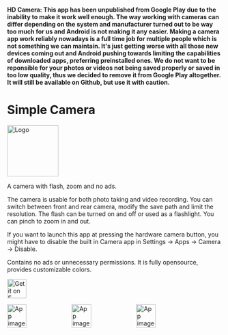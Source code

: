 <h4>HD Camera: This app has been unpublished from Google Play due to the inability to make it work well enough. The way working with cameras can differ depending on the system and manufacturer turned out to be way too much for us and Android is not making it any easier. Making a camera app work reliably nowadays is a full time job for multiple people which is not something we can maintain. It's just getting worse with all those new devices coming out and Android pushing towards limiting the capabilities of downloaded apps, preferring preinstalled ones. We do not want to be reponsible for your photos or videos not being saved properly or saved in too low quality, thus we decided to remove it from Google Play altogether. It will still be available on Github, but use it with caution.</h4>

# Simple Camera
<img alt="Logo" src="https://github.com/SimpleMobileTools/Simple-Camera-Abandoned/raw/master/fastlane/metadata/android/en-US/images/icon.png" width="120" />

A camera with flash, zoom and no ads.

The camera is usable for both photo taking and video recording. You can switch between front and rear camera, modify the save path and limit the resolution. The flash can be turned on and off or used as a flashlight. You can pinch to zoom in and out.

If you want to launch this app at pressing the hardware camera button, you might have to disable the built in Camera app in Settings -> Apps -> Camera -> Disable.

Contains no ads or unnecessary permissions. It is fully opensource, provides customizable colors.

<a href='https://f-droid.org/packages/com.simplemobiletools.camera'><img src='https://simplemobiletools.com/images/button-f-droid.png' alt='Get it on F-Droid' height='45' /></a>


<div style="display:flex;">
<img alt="App image" src="https://github.com/SimpleMobileTools/Simple-Camera-Abandoned/raw/master/fastlane/metadata/android/en-US/images/phoneScreenshots/english/1.jpg" width="30%">
<img alt="App image" src="https://github.com/SimpleMobileTools/Simple-Camera-Abandoned/raw/master/fastlane/metadata/android/en-US/images/phoneScreenshots/english/2.jpg" width="30%">
<img alt="App image" src="https://github.com/SimpleMobileTools/Simple-Camera-Abandoned/raw/master/fastlane/metadata/android/en-US/images/phoneScreenshots/english/3.jpg" width="30%">
</div>
